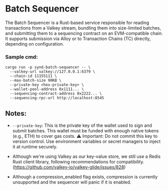 # Batch Sequencer

The Batch Sequencer is a Rust-based service responsible for reading transactions from a Valkey stream, bundling them into size-limited batches, and submitting them to a sequencing contract on an EVM-compatible chain. It supports submission via Alloy or to Transaction Chains (TC) directly, depending on configuration.

### Sample cmd:

```
cargo run -p synd-batch-sequencer -- \
  --valkey-url valkey://127.0.0.1:6379 \
  --chain-id 11155111 \
  --max-batch-size 90KB \
  --private-key <hex-private-key> \
  --wallet-pool-address 0x1111... \
  --sequencing-contract-address 0x2222... \
  --sequencing-rpc-url http://localhost:8545
```

## Notes:

- `--private-key`: This is the private key of the wallet used to sign and submit batches. This wallet must be funded with enough native tokens (e.g., ETH) to cover gas costs.
  ⚠️ Important: Do not commit this key to version control. Use environment variables or secret managers to inject it at runtime securely.

- Although we're using Valkey as our key-value store, we still use a Redis Rust client library, following recommendations for compatibility. (https://github.com/valkey-io/valkey-glide/issues/828)

- Although a compression_enabled flag exists, compression is currently unsupported and the sequencer will panic if it is enabled.

